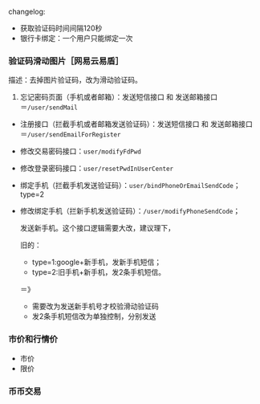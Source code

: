 changelog:

* 获取验证码时间间隔120秒
* 银行卡绑定：一个用户只能绑定一次

### 验证码滑动图片［网易云易盾］

描述：去掉图片验证码，改为滑动验证码。

1. 忘记密码页面（手机或者邮箱）：发送短信接口 和  发送邮箱接口＝`/user/sendMail`
* 注册接口（拦截手机或者邮箱发送验证码）：发送短信接口 和  发送邮箱接口＝`/user/sendEmailForRegister`
* 修改交易密码接口：`user/modifyFdPwd`
* 修改登录密码接口：`user/resetPwdInUserCenter`

* 绑定手机（拦截手机发送验证码）：`user/bindPhoneOrEmailSendCode`； type=2
* 修改绑定手机（拦新手机发送验证码）：`/user/modifyPhoneSendCode`；

  	发送新手机。这个接口逻辑需要大改，建议理下，
	
	旧的： 
	
	* type=1:google+新手机，发新手机短信；
	* type=2:旧手机+新手机，发2条手机短信。
	
	＝》 
	
	* 需要改为发送新手机号才校验滑动验证码 
	* 发2条手机短信改为单独控制，分别发送



### 市价和行情价

* 市价
* 限价

### 币币交易


